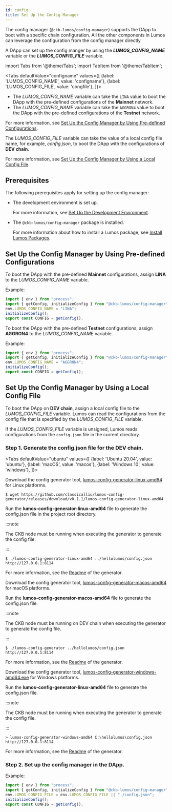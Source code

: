 ```yaml
---
id: config
title: Set Up the Config Manager
---
```

The config manager  (`@ckb-lumos/config-manager`) supports the DApp to boot with a specific chain configuration. All the other components in Lumos can leverage the configuration from the config manager directly.

A DApp can set up the config manger by using the <b><var>LUMOS_CONFIG_NAME</var></b> variable or the <b><var>LUMOS_CONFIG_FILE</var></b> variable.

import Tabs from '@theme/Tabs';
import TabItem from '@theme/TabItem';

<Tabs
  defaultValue="configname"
  values={[
    {label: 'LUMOS_CONFIG_NAME', value: 'configname'},
    {label: 'LUMOS_CONFIG_FILE', value: 'congfile'},
  ]}>
<TabItem value="configname">  <p><ul><li>The <var>LUMOS_CONFIG_NAME</var> variable can take the <code>LINA</code> value to boot the DApp with the pre-defined configurations of the <b>Mainnet</b> network.</li><li>The <var>LUMOS_CONFIG_NAME</var> variable can take the <code>AGGRON4</code> value to boot the DApp with the pre-defined configurations of the <b>Testnet</b> network.</li></ul></p><p>For more information, see <a href="../tutorials/config#set-up-the-config-manager-by-using-pre-defined-configurations">Set Up the Config Manager by Using Pre-defined Configurations</a>.</p>

</TabItem>
    <TabItem value="congfile"><p>The <var>LUMOS_CONFIG_FILE</var> variable can take the value of a local config file name, for example, <var>config.json</var>, to boot the DApp with the configurations of <b>DEV chain</b>.</p><p>For more information, see <a href="../tutorials/config#set-up-the-config-manager-by-using-a-local-config-file">Set Up the Config Manager by Using a Local Config File</a>.</p>

</TabItem>
</Tabs>

## Prerequisites

The following prerequisites apply for setting up the config manager:

- The development environment is set up.

  For more information, see [Set Up the Development Environment](../preparation/setupsystem).

- The `@ckb-lumos/config-manager` package is installed.

  For more information about how to install a Lumos package, see [Install Lumos Packages](../tutorials/installlumos).

## Set Up the Config Manager by Using Pre-defined Configurations

To boot the DApp with the pre-defined **Mainnet** configurations, assign <b>LINA</b> to the <var>LUMOS_CONFIG_NAME</var> variable.

Example:

```typescript {3}
import { env } from "process";
import { getConfig, initializeConfig } from "@ckb-lumos/config-manager";
env.LUMOS_CONFIG_NAME = "LINA";
initializeConfig();
export const CONFIG = getConfig();
```

To boot the DApp with the pre-defined **Testnet** configurations, assign **AGGRON4** to the <var>LUMOS_CONFIG_NAME</var> variable.

Example:

```typescript {3}
import { env } from "process";
import { getConfig, initializeConfig } from "@ckb-lumos/config-manager";
env.LUMOS_CONFIG_NAME = "AGGRON4";
initializeConfig();
export const CONFIG = getConfig();
```

## Set Up the Config Manager by Using a Local Config File

To boot the DApp on **DEV chain**, assign a local config file to the <var>LUMOS_CONFIG_FILE</var> variable. Lumos can read the configurations from the config file that is specified by the <var>LUMOS_CONFIG_FILE</var> variable. 

If the <var>LUMOS_CONFIG_FILE</var> variable is unsigned, Lumos reads configurations from the `config.json` file in the current directory.

### Step 1. Generate the config.json file for the DEV chain.

<Tabs
  defaultValue="ubuntu"
  values={[
    {label: 'Ubuntu 20.04', value: 'ubuntu'},
    {label: 'macOS', value: 'macos'},
    {label: 'Windows 10', value: 'windows'},
  ]}>
<TabItem value="ubuntu"><p>Download the config generator tool, <a href="https://github.com/classicalliu/lumos-config-generator/releases/download/v0.1.1/lumos-config-generator-linux-amd64">lumos-config-generator-linux-amd64</a> for Linux platforms.</p>

```shell
$ wget https://github.com/classicalliu/lumos-config-generator/releases/download/v0.1.1/lumos-config-generator-linux-amd64
```

<p>Run the <b>lumos-config-generator-linux-amd64</b> file to generate the config.json file in the project root directory.</p>

:::note

The CKB node must be running when executing the generator to generate the config file.

:::

```shell
$ ./lumos-config-generator-linux-amd64 ../hellolumos/config.json http://127.0.0.1:8114
```

<p>For more information, see the <a href="https://github.com/classicalliu/lumos-config-generator">Readme</a> of the generator.</p>

</TabItem><TabItem value="macos"><p>Download the config generator tool, <a href="https://github.com/classicalliu/lumos-config-generator/releases/download/v0.1.1/lumos-config-generator-macos-amd64">lumos-config-generator-macos-amd64</a> for macOS platforms.</p>

<p>Run the <b>lumos-config-generator-macos-amd64</b> file to generate the config.json file.</p>

:::note

The CKB node must be running on DEV chain when executing the generator to generate the config file.

:::

```shell
$ ./lumos-config-generator ../hellolumos/config.json http://127.0.0.1:8114
```

<p>For more information, see the <a href="https://github.com/classicalliu/lumos-config-generator">Readme</a> of the generator.</p>

</TabItem>

<TabItem value="windows"><p>Download the config generator tool, <a href="https://github.com/classicalliu/lumos-config-generator/releases/download/v0.1.1/lumos-config-generator-windows-amd64.exe">lumos-config-generator-windows-amd64.exe</a> for Windows platforms.</p>

<p>Run the <b>lumos-config-generator-linux-amd64</b> file to generate the config.json file.</p>

:::note

The CKB node must be running when executing the generator to generate the config file.

:::

```shell
> lumos-config-generator-windows-amd64 C:\hellolumos\config.json http://127.0.0.1:8114
```

<p>For more information, see the <a href="https://github.com/classicalliu/lumos-config-generator">Readme</a> of the generator.</p>

</TabItem>
</Tabs>

### **Step 2. Set up the config manager in the DApp.**

Example:

```typescript title="hellolumos/src/index.ts"
import { env } from "process";
import { getConfig, initializeConfig } from "@ckb-lumos/config-manager";
env.LUMOS_CONFIG_FILE = env.LUMOS_CONFIG_FILE || "./config.json";
initializeConfig();
export const CONFIG = getConfig();
```